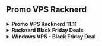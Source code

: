 ## Promo VPS Racknerd 

<details>
<summary><b>Promo VPS Racknerd 11.11</b></summary>

---
### 1.11 GB KVM VPS
```
1x vCPU Core
11 GB PURE SSD RAID-10 Storage
1.11 GB RAM
3000GB Monthly Premium Bandwidth
1Gbps Public Network Port
Full Root Admin Access
1 Dedicated IPv4 Address
KVM / SolusVM Control Panel - Reboot, Reinstall, Manage rDNS, & much more
Available in: Multiple Locations
JUST $11.11/YEAR - WOW!!
```
ORDER LINK: [https://s.id/racknerd-111](https://s.id/racknerd-111)

---
### 2.11 GB KVM VPS
```
1x vCPU Core
21 GB PURE SSD RAID-10 Storage
2.11 GB RAM
4000GB Monthly Premium Bandwidth
1Gbps Public Network Port
Full Root Admin Access
1 Dedicated IPv4 Address
KVM / SolusVM Control Panel - Reboot, Reinstall, Manage rDNS, & much more
Available in: Multiple Locations
JUST $17.11/YEAR - WOW!!
```
ORDER LINK: [https://s.id/racknerd-211](https://s.id/racknerd-211)

---
### 3.11 GB KVM VPS
```
2x vCPU Cores
41 GB PURE SSD RAID-10 Storage
3.11 GB RAM
5000GB Monthly Premium Bandwidth
1Gbps Public Network Port
Full Root Admin Access
1 Dedicated IPv4 Address
KVM / SolusVM Control Panel - Reboot, Reinstall, Manage rDNS, & much more
Available in:Multiple Locations
JUST $29.11/YEAR - WOW!!
```
ORDER LINK: [https://s.id/racknerd-311](https://s.id/racknerd-311)

---
### 4.11 GB KVM VPS
```
3x vCPU Cores
61 GB PURE SSD RAID-10 Storage
4.11 GB RAM
8000GB Monthly Premium Bandwidth
1Gbps Public Network Port
Full Root Admin Access
1 Dedicated IPv4 Address
KVM / SolusVM Control Panel - Reboot, Reinstall, Manage rDNS, & much more
Available in:Multiple Locations
JUST $48.11/YEAR - WOW!!
```
ORDER LINK: [https://s.id/racknerd-411](https://s.id/racknerd-411)

---
| No 	| vCPU 	| Storage                	| RAM     	| Bandwidth 	| Price          	| Link                      	|
|----	|------	|------------------------	|---------	|-----------	|----------------	|---------------------------	|
| 1  	| 1x   	| 11 GB Pure SSD RAID-10 	| 1.11 GB 	| 3000 GB/m 	| 11.11 USD/year 	| https://s.id/racknerd-111 	|
| 2  	| 1x   	| 21 GB Pure SSD RAID-10 	| 2.11 GB 	| 4000 GB/m 	| 17.11 USD/year 	| https://s.id/racknerd-211 	|
| 3  	| 2x   	| 41 GB Pure SSD RAID-10 	| 3.11 GB 	| 5000 GB/m 	| 29.11 USD/year 	| https://s.id/racknerd-311 	|
| 4  	| 3x   	| 61 GB Pure SSD RAID-10 	| 4.11 GB 	| 8000 GB/m 	| 48.11 USD/year 	| https://s.id/racknerd-411 	|

</details>

<details>
<summary> <b>Racknerd Black Friday Deals</b>
</summary>

### Black Friday #1
```
768 MB KVM VPS – $10.28 per YEAR!
1x vCPU Core
10 GB SSD Storage
768 MB RAM
1000GB Monthly Premium Bandwidth
1Gbps Public Network Port
Full Root Admin Access
1 Dedicated IPv4 Address
KVM / SolusVM Control Panel - Reboot, Reinstall, Manage rDNS, & much more
Available in MULTIPLE LOCATIONS!
JUST $10.28/Year - WOW!!
```
ORDER NOW: [Here](https://s.id/racknerd-bf1)

---
### Black Friday #2
```
1.5 GB KVM VPS – $16.88 per YEAR!
1 vCPU Core
30 GB SSD Storage
1.5 GB RAM
3000GB Monthly Premium Bandwidth
1Gbps Public Network Port
Full Root Admin Access
1 Dedicated IPv4 Address
KVM / SolusVM Control Panel - Reboot, Reinstall, Manage rDNS, & much more
Available in MULTIPLE LOCATIONS!
JUST $16.88/Year - WOW!!
```
ORDER NOW: [Here](https://s.id/racknerd-bf2)

---
### Black Friday #3
```
2.5 GB KVM VPS – $28.55 per YEAR!
2 vCPU Cores
60 GB SSD Storage
2.5 GB RAM
7000GB Monthly Premium Bandwidth
1Gbps Public Network Port
Full Root Admin Access
1 Dedicated IPv4 Address
KVM / SolusVM Control Panel - Reboot, Reinstall, Manage rDNS, & much more
Available in MULTIPLE LOCATIONS!
JUST $28.55/Year - WOW!!
```
ORDER NOW: [Here](https://s.id/racknerd-bf3)

---
### Black Friday #4
```
3.5 GB KVM VPS – $38.88 per YEAR!
2 vCPU Cores
80 GB SSD Storage
3.5 GB RAM
10,000GB Monthly Premium Bandwidth
1Gbps Public Network Port
Full Root Admin Access
1 Dedicated IPv4 Address
KVM / SolusVM Control Panel - Reboot, Reinstall, Manage rDNS, & much more
Available in MULTIPLE LOCATIONS!
JUST $38.88/Year - WOW!!
```
ORDER NOW: [Here](https://s.id/racknerd-bf4)

---
### Black Friday #5
```
4.5 GB KVM VPS – $48.77 per YEAR!
3 vCPU Cores
100 GB SSD Storage
4.5 GB RAM
12,000GB Monthly Premium Bandwidth
1Gbps Public Network Port
Full Root Admin Access
1 Dedicated IPv4 Address
KVM / SolusVM Control Panel - Reboot, Reinstall, Manage rDNS, & much more
Available in MULTIPLE LOCATIONS!
JUST $48.77/Year - WOW!!
```
ORDER NOW: [Here](https://s.id/racknerd-bf5)

</details>

<details>
<summary> <b>Windows VPS - Black Friday Deal </b>
</summary>

### Windows #1
```
1 vCPU AMD Ryzen Core
35 GB NVMe Storage
2 GB RAM
2,000GB Monthly Premium Bandwidth
1Gbps Public Network Port
Full Administrator Access
Remote Desktop (RDP) Access
1 Dedicated IPv4 Address
KVM / SolusVM Control Panel - Reboot, Reinstall, Manage rDNS, & much more
Available in MULTIPLE LOCATIONS!
JUST $60/Year - WOW!!
```
ORDER NOW: [https://s.id/racknerd-win01](https://s.id/racknerd-win01)

---
### Windows #2
```
2x vCPU AMD Ryzen Cores
60 GB NVMe Storage
3.5 GB RAM
3500 GB Monthly Transfer
1Gbps Network Port
Full Administrator Access
Remote Desktop (RDP) Access
1 Dedicated IPv4 Address
KVM / SolusVM Control Panel
Available in: Multiple Locations
ONLY $99.00/YEAR!
```
ORDER NOW: [https://s.id/racknerd-win02](https://s.id/racknerd-win02)

---
### Windows #3
```
3x vCPU AMD Ryzen Cores
150 GB NVMe Storage
8 GB RAM
10,000 GB Monthly Transfer
1Gbps Network Port
Full Administrator Access
Remote Desktop (RDP) Access
1 Dedicated IPv4 Address
KVM / SolusVM Control Panel
Available in: Multiple Locations
ONLY $219.00/YEAR!
```
ORDER NOW: [https://s.id/racknerd-win03](https://s.id/racknerd-win03)

</details>